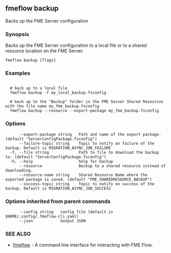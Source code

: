 ## fmeflow backup

Backs up the FME Server configuration

### Synopsis

Backs up the FME Server configuration to a local file or to a shared resource location on the FME Server.

```
fmeflow backup [flags]
```

### Examples

```

  # back up to a local file
  fmeflow backup -f my_local_backup.fsconfig
	
  # back up to the "Backup" folder in the FME Server Shared Resources with the file name my_fme_backup.fsconfig
  fmeflow backup --resource --export-package my_fme_backup.fsconfig
```

### Options

```
      --export-package string   Path and name of the export package. (default "ServerConfigPackage.fsconfig")
      --failure-topic string    Topic to notify on failure of the backup. Default is MIGRATION_ASYNC_JOB_FAILURE
  -f, --file string             Path to file to download the backup to. (default "ServerConfigPackage.fsconfig")
  -h, --help                    help for backup
      --resource                Backup to a shared resource instead of downloading.
      --resource-name string    Shared Resource Name where the exported package is saved. (default "FME_SHAREDRESOURCE_BACKUP")
      --success-topic string    Topic to notify on success of the backup. Default is MIGRATION_ASYNC_JOB_SUCCESS
```

### Options inherited from parent commands

```
      --config string   config file (default is $HOME/.config/.fmeflow-cli.yaml)
      --json            Output JSON
```

### SEE ALSO

* [fmeflow](fmeflow.md)	 - A command line interface for interacting with FME Flow.

